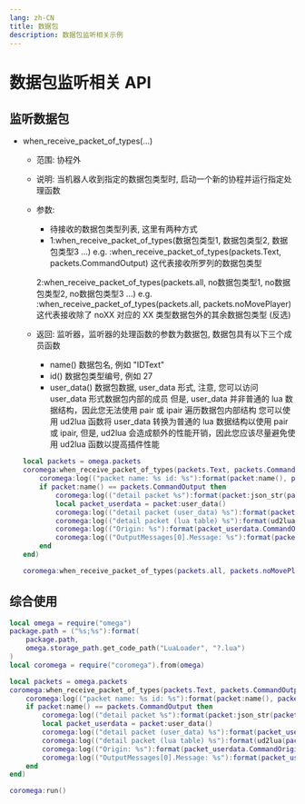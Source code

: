 ```yaml
---
lang: zh-CN
title: 数据包
description: 数据包监听相关示例
---
```

# 数据包监听相关 API

## 监听数据包
- when_receive_packet_of_types(...)
    - 范围: 协程外
    - 说明: 当机器人收到指定的数据包类型时, 启动一个新的协程并运行指定处理函数
    - 参数: 
        - 待接收的数据包类型列表, 这里有两种方式
        - 1:when_receive_packet_of_types(数据包类型1, 数据包类型2, 数据包类型3 ...)
        e.g. :when_receive_packet_of_types(packets.Text, packets.CommandOutput)
        这代表接收所罗列的数据包类型

        2:when_receive_packet_of_types(packets.all, no数据包类型1, no数据包类型2, no数据包类型3 ...)
        e.g. :when_receive_packet_of_types(packets.all, packets.noMovePlayer)
        这代表接收除了 noXX 对应的 XX 类型数据包外的其余数据包类型 (反选)
    - 返回: 监听器，监听器的处理函数的参数为数据包, 数据包具有以下三个成员函数
        - name() 数据包名, 例如 "IDText"
        - id() 数据包类型编号, 例如 27
        - user_data() 数据包数据, user_data 形式, 注意, 您可以访问 user_data 形式数据包内部的成员
        但是, user_data 并非普通的 lua 数据结构，因此您无法使用 pair 或 ipair 遍历数据包内部结构
        您可以使用 ud2lua 函数将 user_data 转换为普通的 lua 数据结构以使用 pair 或 ipair,
        但是, ud2lua 会造成额外的性能开销，因此您应该尽量避免使用 ud2lua 函数以提高插件性能
    ```lua
    local packets = omega.packets
    coromega:when_receive_packet_of_types(packets.Text, packets.CommandOutput):start_new(function(packet)
        coromega:log(("packet name: %s id: %s"):format(packet:name(), packet:id()))
        if packet:name() == packets.CommandOutput then
            coromega:log(("detail packet %s"):format(packet:json_str(packet)))
            local packet_userdata = packet:user_data()
            coromega:log(("detail packet (user_data) %s"):format(packet_userdata))
            coromega:log(("detail packet (lua table) %s"):format(ud2lua(packet_userdata)))
            coromega:log(("Origin: %s"):format(packet_userdata.CommandOrigin.Origin))
            coromega:log(("OutputMessages[0].Message: %s"):format(packet_userdata.OutputMessages[1].Message))
        end
    end)

    coromega:when_receive_packet_of_types(packets.all, packets.noMovePlayer)
    ```

## 综合使用
```lua
local omega = require("omega")
package.path = ("%s;%s"):format(
    package.path,
    omega.storage_path.get_code_path("LuaLoader", "?.lua")
)
local coromega = require("coromega").from(omega)

local packets = omega.packets
coromega:when_receive_packet_of_types(packets.Text, packets.CommandOutput):start_new(function(packet)
    coromega:log(("packet name: %s id: %s"):format(packet:name(), packet:id()))
    if packet:name() == packets.CommandOutput then
        coromega:log(("detail packet %s"):format(packet:json_str(packet)))
        local packet_userdata = packet:user_data()
        coromega:log(("detail packet (user_data) %s"):format(packet_userdata))
        coromega:log(("detail packet (lua table) %s"):format(ud2lua(packet_userdata)))
        coromega:log(("Origin: %s"):format(packet_userdata.CommandOrigin.Origin))
        coromega:log(("OutputMessages[0].Message: %s"):format(packet_userdata.OutputMessages[1].Message))
    end
end)

coromega:run()
```